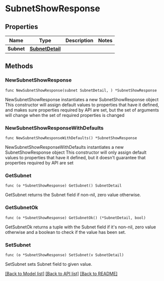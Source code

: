 # SubnetShowResponse

## Properties

Name | Type | Description | Notes
------------ | ------------- | ------------- | -------------
**Subnet** | [**SubnetDetail**](SubnetDetail.md) |  | 

## Methods

### NewSubnetShowResponse

`func NewSubnetShowResponse(subnet SubnetDetail, ) *SubnetShowResponse`

NewSubnetShowResponse instantiates a new SubnetShowResponse object
This constructor will assign default values to properties that have it defined,
and makes sure properties required by API are set, but the set of arguments
will change when the set of required properties is changed

### NewSubnetShowResponseWithDefaults

`func NewSubnetShowResponseWithDefaults() *SubnetShowResponse`

NewSubnetShowResponseWithDefaults instantiates a new SubnetShowResponse object
This constructor will only assign default values to properties that have it defined,
but it doesn't guarantee that properties required by API are set

### GetSubnet

`func (o *SubnetShowResponse) GetSubnet() SubnetDetail`

GetSubnet returns the Subnet field if non-nil, zero value otherwise.

### GetSubnetOk

`func (o *SubnetShowResponse) GetSubnetOk() (*SubnetDetail, bool)`

GetSubnetOk returns a tuple with the Subnet field if it's non-nil, zero value otherwise
and a boolean to check if the value has been set.

### SetSubnet

`func (o *SubnetShowResponse) SetSubnet(v SubnetDetail)`

SetSubnet sets Subnet field to given value.



[[Back to Model list]](../README.md#documentation-for-models) [[Back to API list]](../README.md#documentation-for-api-endpoints) [[Back to README]](../README.md)


